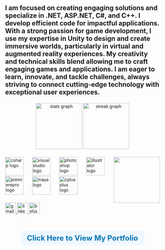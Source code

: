 <h2 align="left">I am focused on creating engaging solutions and specialize in .NET, ASP.NET, C#, and C++. I develop efficient code for impactful applications. With a strong passion for game development, I use my expertise in Unity to design and create immersive worlds, particularly in virtual and augmented reality experiences. My creativity and technical skills blend allowing me to craft engaging games and applications. I am eager to learn, innovate, and tackle challenges, always striving to connect cutting-edge technology with exceptional user experiences.</h2>

###

<div align="center">
  <img src="https://github-readme-stats.vercel.app/api?username=kaarthik1629&hide_title=false&hide_rank=false&show_icons=true&include_all_commits=true&count_private=true&disable_animations=false&theme=dracula&locale=en&hide_border=false" height="150" alt="stats graph"  />
  <img src="https://streak-stats.demolab.com?user=kaarthik1629&locale=en&mode=daily&theme=dracula&hide_border=false&border_radius=5" height="150" alt="streak graph"  />
</div>

###

<img align="right" height="150" src="https://i.giphy.com/media/v1.Y2lkPTc5MGI3NjExbDZmeG9vcnBqeHByYWoxMmlicnRpdW1ycnRlb2RlbzBiZzBieHoyZSZlcD12MV9pbnRlcm5hbF9naWZfYnlfaWQmY3Q9Zw/1ylOHgLDKw7eD8WgoB/giphy.gif"  />

###

<div align="left">
  <img src="https://cdn.jsdelivr.net/gh/devicons/devicon/icons/csharp/csharp-original.svg" height="60" alt="csharp logo"  />
  <img width="20" />
  <img src="https://cdn.jsdelivr.net/gh/devicons/devicon/icons/visualstudio/visualstudio-plain.svg" height="60" alt="visualstudio logo"  />
  <img width="20" />
  <img src="https://cdn.jsdelivr.net/gh/devicons/devicon/icons/photoshop/photoshop-plain.svg" height="60" alt="photoshop logo"  />
  <img width="20" />
  <img src="https://cdn.jsdelivr.net/gh/devicons/devicon/icons/illustrator/illustrator-plain.svg" height="60" alt="illustrator logo"  />
  <img width="20" />
  <img src="https://cdn.jsdelivr.net/gh/devicons/devicon/icons/premierepro/premierepro-plain.svg" height="60" alt="premierepro logo"  />
  <img width="20" />
  <img src="https://cdn.jsdelivr.net/gh/devicons/devicon/icons/maya/maya-original.svg" height="60" alt="maya logo"  />
  <img width="20" />
  <img src="https://cdn.jsdelivr.net/gh/devicons/devicon/icons/cplusplus/cplusplus-original.svg" height="60" alt="cplusplus logo" />

</div>

###

<div align="left">
  <a href="kaarthikdesigner1@gmail.com" target="_blank">
    <img src="https://img.shields.io/static/v1?message=Gmail&logo=gmail&label=&color=D14836&logoColor=white&labelColor=&style=for-the-badge" height="35" alt="gmail logo"  />
  </a>
  <a href="https://www.linkedin.com/in/kaarthik-ar-108705327" target="_blank">
    <img src="https://img.shields.io/static/v1?message=LinkedIn&logo=linkedin&label=&color=0077B5&logoColor=white&labelColor=&style=for-the-badge" height="35" alt="linkedin logo"  />
  </a>
  <img src="https://img.shields.io/static/v1?message=Behance&logo=behance&label=&color=1769ff&logoColor=white&labelColor=&style=for-the-badge" height="35" alt="behance logo"  />
</div>

###

<br clear="both">

###

<div align="center">
  <a href="https://kaarthik1629.github.io/" target="_blank" style="text-decoration: none; font-size: 24px; color: #0077B5; font-weight: bold; background-color: #f0f8ff; padding: 10px 20px; border-radius: 5px;">
    Click Here to View My Portfolio
  </a>
</div>
  </a>
</div>
